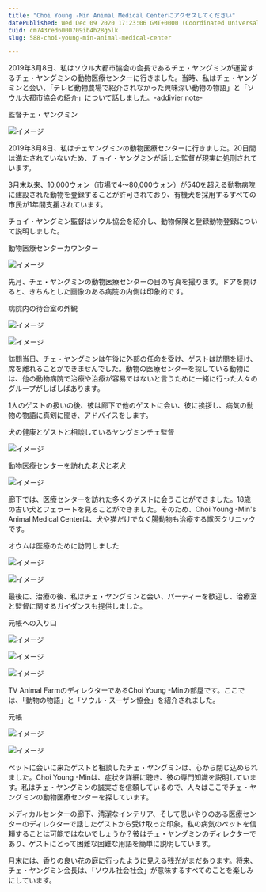 ```yaml
---
title: "Choi Young -Min Animal Medical Centerにアクセスしてください"
datePublished: Wed Dec 09 2020 17:23:06 GMT+0000 (Coordinated Universal Time)
cuid: cm743red6000709ib4h28g5lk
slug: 588-choi-young-min-animal-medical-center

---
```



2019年3月8日、私はソウル大都市協会の会長であるチェ・ヤングミンが運営するチェ・ヤングミンの動物医療センターに行きました。当時、私はチェ・ヤングミンと会い、「テレビ動物農場で紹介されなかった興味深い動物の物語」と「ソウル大都市協会の紹介」について話しました。-addivier note-

監督チェ・ヤングミン

![イメージ](https://cdn.hashnode.com/res/hashnode/image/upload/v1739497235156/bc9ca0af-b7ec-44ca-a8a7-7be65fcf8789.png)

2019年3月8日、私はチェヤングミンの動物医療センターに行きました。20日間は満たされていないため、チョイ・ヤングミンが話した監督が現実に処刑されています。

3月末以来、10,000ウォン（市場で4〜80,000ウォン）が540を超える動物病院に建設された動物を登録することが許可されており、有機犬を採用するすべての市民が1年間支援されています。

チョイ・ヤングミン監督はソウル協会を紹介し、動物保険と登録動物登録について説明しました。

動物医療センターカウンター

![イメージ](https://cdn.hashnode.com/res/hashnode/image/upload/v1739497238410/312754ea-c9bf-46ec-951d-feabe5942b73.jpeg)

先月、チェ・ヤングミンの動物医療センターの目の写真を撮ります。ドアを開けると、きちんとした画像のある病院の内側は印象的です。

病院内の待合室の外観

![イメージ](https://cdn.hashnode.com/res/hashnode/image/upload/v1739497240968/1a9078ea-419e-4912-8aae-f4a7beb744d6.jpeg)

![イメージ](https://cdn.hashnode.com/res/hashnode/image/upload/v1739497243930/03f222f7-7340-4e30-a369-92a6e8bc1c41.jpeg)

訪問当日、チェ・ヤングミンは午後に外部の任命を受け、ゲストは訪問を続け、席を離れることができませんでした。動物の医療センターを探している動物には、他の動物病院で治療や治療が容易ではないと言うために一緒に行った人々のグループがしばしばあります。

1人のゲストの扱いの後、彼は廊下で他のゲストに会い、彼に挨拶し、病気の動物の物語に真剣に聞き、アドバイスをします。

犬の健康とゲストと相談しているヤングミンチェ監督

![イメージ](https://cdn.hashnode.com/res/hashnode/image/upload/v1739497246417/ac38f899-88bf-4c1b-8613-82360e478918.jpeg)

動物医療センターを訪れた老犬と老犬

![イメージ](https://cdn.hashnode.com/res/hashnode/image/upload/v1739497248724/e9e41172-5c28-46ab-8e43-a2ca9fdf655d.jpeg)

廊下では、医療センターを訪れた多くのゲストに会うことができました。18歳の古い犬とフェラートを見ることができました。そのため、Choi Young -Min's Animal Medical Centerは、犬や猫だけでなく腸動物も治療する獣医クリニックです。

オウムは医療のために訪問しました

![イメージ](https://cdn.hashnode.com/res/hashnode/image/upload/v1739497251651/d160ab54-ce32-47b3-b030-8476a70bc6cb.jpeg)

![イメージ](https://cdn.hashnode.com/res/hashnode/image/upload/v1739497253958/61c2244d-098e-4ac2-9f54-c3015c64cb74.jpeg)

最後に、治療の後、私はチェ・ヤングミンと会い、パーティーを歓迎し、治療室と監督に関するガイダンスも提供しました。

元帳への入り口

![イメージ](https://cdn.hashnode.com/res/hashnode/image/upload/v1739497256838/1b8508a8-1874-49cd-81f2-1b08460325aa.jpeg)

![イメージ](https://cdn.hashnode.com/res/hashnode/image/upload/v1739497259210/6c9e27ec-abb2-4633-a9a2-24e988fbe372.jpeg)

![イメージ](https://cdn.hashnode.com/res/hashnode/image/upload/v1739497261680/5fa620a0-af56-47e1-a379-08c782558c39.jpeg)

TV Animal FarmのディレクターであるChoi Young -Minの部屋です。ここでは、「動物の物語」と「ソウル・スーザン協会」を紹介されました。

元帳

![イメージ](https://cdn.hashnode.com/res/hashnode/image/upload/v1739497263761/aeab23ea-02f2-4c08-9b8b-c705f35145ef.jpeg)

![イメージ](https://cdn.hashnode.com/res/hashnode/image/upload/v1739497266109/5aebf157-f83b-453a-b0a6-ccc18054f257.jpeg)

ペットに会いに来たゲストと相談したチェ・ヤングミンは、心から閉じ込められました。Choi Young -Minは、症状を詳細に聴き、彼の専門知識を説明しています。私はチェ・ヤングミンの誠実さを信頼しているので、人々はここでチェ・ヤングミンの動物医療センターを探しています。

メディカルセンターの廊下、清潔なインテリア、そして思いやりのある医療センターのディレクターで話したゲストから受け取った印象。私の病気のペットを信頼することは可能ではないでしょうか？彼はチェ・ヤングミンのディレクターであり、ゲストにとって困難な困難な用語を簡単に説明しています。

月末には、香りの良い花の庭に行ったように見える残光がまだあります。将来、チェ・ヤングミン会長は、「ソウル社会社会」が意味するすべてのことを楽しみにしています。